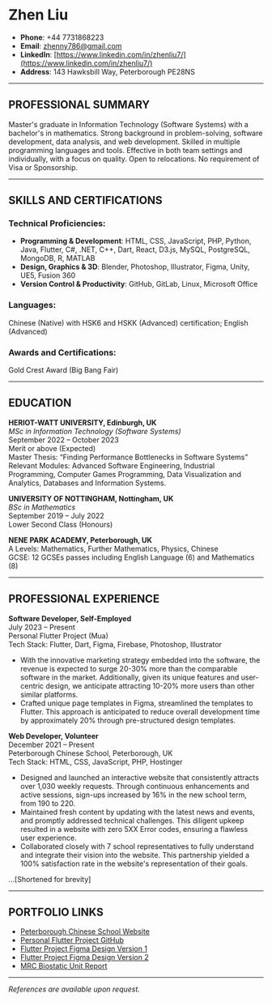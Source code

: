 # Zhen Liu

- **Phone**: +44 7731868223
- **Email**: [zhenny786@gmail.com](mailto:zhenny786@gmail.com)
- **LinkedIn**: [https://www.linkedin.com/in/zhenliu7/](https://www.linkedin.com/in/zhenliu7/)
- **Address**: 143 Hawksbill Way, Peterborough PE28NS

---

## PROFESSIONAL SUMMARY

Master's graduate in Information Technology (Software Systems) with a bachelor's in mathematics. Strong background in problem-solving, software development, data analysis, and web development. Skilled in multiple programming languages and tools. Effective in both team settings and individually, with a focus on quality. Open to relocations. No requirement of Visa or Sponsorship.

---

## SKILLS AND CERTIFICATIONS

### Technical Proficiencies:

- **Programming & Development**: HTML, CSS, JavaScript, PHP, Python, Java, Flutter, C#, .NET, C++, Dart, React, D3.js, MySQL, PostgreSQL, MongoDB, R, MATLAB
- **Design, Graphics & 3D**: Blender, Photoshop, Illustrator, Figma, Unity, UE5, Fusion 360
- **Version Control & Productivity**: GitHub, GitLab, Linux, Microsoft Office

### Languages:

Chinese (Native) with HSK6 and HSKK (Advanced) certification; English (Advanced)

### Awards and Certifications:

Gold Crest Award (Big Bang Fair)

---

## EDUCATION

**HERIOT-WATT UNIVERSITY, Edinburgh, UK**  
*MSc in Information Technology (Software Systems)*  
September 2022 – October 2023  
Merit or above (Expected)  
Master Thesis: “Finding Performance Bottlenecks in Software Systems”  
Relevant Modules: Advanced Software Engineering, Industrial Programming, Computer Games Programming, Data Visualization and Analytics, Databases and Information Systems.

**UNIVERSITY OF NOTTINGHAM, Nottingham, UK**  
*BSc in Mathematics*  
September 2019 – July 2022  
Lower Second Class (Honours)

**NENE PARK ACADEMY, Peterborough, UK**  
A Levels: Mathematics, Further Mathematics, Physics, Chinese  
GCSE: 12 GCSEs passes including English Language (6) and Mathematics (8)

---

## PROFESSIONAL EXPERIENCE

**Software Developer, Self-Employed**  
July 2023 – Present  
Personal Flutter Project (Mua)  
Tech Stack: Flutter, Dart, Figma, Firebase, Photoshop, Illustrator  
- With the innovative marketing strategy embedded into the software, the revenue is expected to surge 20-30% more than the comparable software in the market. Additionally, given its unique features and user-centric design, we anticipate attracting 10-20% more users than other similar platforms.
- Crafted unique page templates in Figma, streamlined the templates to Flutter. This approach is anticipated to reduce overall development time by approximately 20% through pre-structured design templates.

**Web Developer, Volunteer**  
December 2021 – Present  
Peterborough Chinese School, Peterborough, UK  
Tech Stack: HTML, CSS, JavaScript, PHP, Hostinger  
- Designed and launched an interactive website that consistently attracts over 1,030 weekly requests. Through continuous enhancements and active sessions, sign-ups increased by 16% in the new school term, from 190 to 220.
- Maintained fresh content by updating with the latest news and events, and promptly addressed technical challenges. This diligent upkeep resulted in a website with zero 5XX Error codes, ensuring a flawless user experience.
- Collaborated closely with 7 school representatives to fully understand and integrate their vision into the website. This partnership yielded a 100% satisfaction rate in the website's representation of their goals.

...[Shortened for brevity]

---

## PORTFOLIO LINKS

- [Peterborough Chinese School Website]()
- [Personal Flutter Project GitHub]()
- [Flutter Project Figma Design Version 1]()
- [Flutter Project Figma Design Version 2]()
- [MRC Biostatic Unit Report]()

---

*References are available upon request.*
